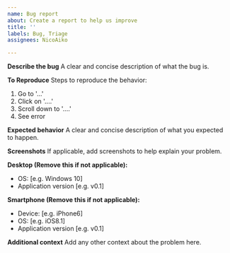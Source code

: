 ```yaml
---
name: Bug report
about: Create a report to help us improve
title: ''
labels: Bug, Triage
assignees: NicoAiko

---
```


**Describe the bug**
A clear and concise description of what the bug is.

**To Reproduce**
Steps to reproduce the behavior:
1. Go to '...'
2. Click on '....'
3. Scroll down to '....'
4. See error

**Expected behavior**
A clear and concise description of what you expected to happen.

**Screenshots**
If applicable, add screenshots to help explain your problem.

**Desktop (Remove this if not applicable):**
 - OS: [e.g. Windows 10]
- Application version [e.g. v0.1]

**Smartphone (Remove this if not applicable):**
 - Device: [e.g. iPhone6]
 - OS: [e.g. iOS8.1]
 - Application version [e.g. v0.1]

**Additional context**
Add any other context about the problem here.
